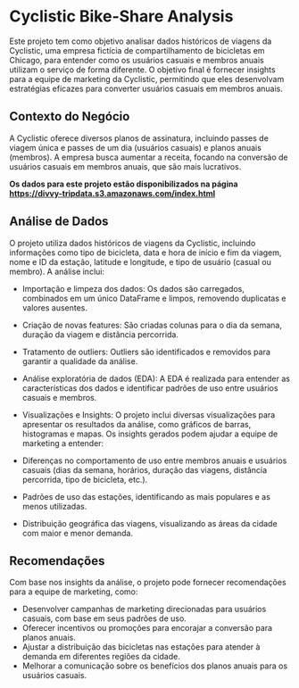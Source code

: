 # **Cyclistic Bike-Share Analysis**
Este projeto tem como objetivo analisar dados históricos de viagens da Cyclistic, uma empresa fictícia de compartilhamento de bicicletas em Chicago, para entender como os usuários casuais e membros anuais utilizam o serviço de forma diferente. O objetivo final é fornecer insights para a equipe de marketing da Cyclistic, permitindo que eles desenvolvam estratégias eficazes para converter usuários casuais em membros anuais.

## **Contexto do Negócio**

A Cyclistic oferece diversos planos de assinatura, incluindo passes de viagem única e passes de um dia (usuários casuais) e planos anuais (membros). A empresa busca aumentar a receita, focando na conversão de usuários casuais em membros anuais, que são mais lucrativos.

**Os dados para este projeto estão disponibilizados na página https://divvy-tripdata.s3.amazonaws.com/index.html**


## **Análise de Dados**

O projeto utiliza dados históricos de viagens da Cyclistic, incluindo informações como tipo de bicicleta, data e hora de início e fim da viagem, nome e ID da estação, latitude e longitude, e tipo de usuário (casual ou membro). A análise inclui:

- Importação e limpeza dos dados: Os dados são carregados, combinados em um único DataFrame e limpos, removendo duplicatas e valores ausentes.
- Criação de novas features: São criadas colunas para o dia da semana, duração da viagem e distância percorrida.
- Tratamento de outliers: Outliers são identificados e removidos para garantir a qualidade da análise.
- Análise exploratória de dados (EDA): A EDA é realizada para entender as características dos dados e identificar padrões de uso entre usuários casuais e membros.
- Visualizações e Insights: O projeto inclui diversas visualizações para apresentar os resultados da análise, como gráficos de barras, histogramas e mapas. Os insights gerados podem ajudar a equipe de marketing a entender:

- Diferenças no comportamento de uso entre membros anuais e usuários casuais (dias da semana, horários, duração das viagens, distância percorrida, tipo de bicicleta, etc.).
- Padrões de uso das estações, identificando as mais populares e as menos utilizadas.
- Distribuição geográfica das viagens, visualizando as áreas da cidade com maior e menor demanda.

## **Recomendações**

Com base nos insights da análise, o projeto pode fornecer recomendações para a equipe de marketing, como:

- Desenvolver campanhas de marketing direcionadas para usuários casuais, com base em seus padrões de uso.
- Oferecer incentivos ou promoções para encorajar a conversão para planos anuais.
- Ajustar a distribuição das bicicletas nas estações para atender à demanda em diferentes regiões da cidade.
- Melhorar a comunicação sobre os benefícios dos planos anuais para os usuários casuais.


